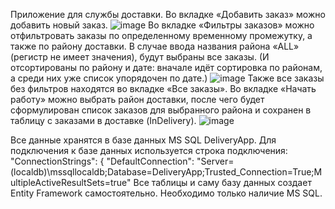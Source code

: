Приложение для службы доставки.
Во вкладке «Добавить заказ» можно добавить новый заказ.
![image](https://github.com/user-attachments/assets/9db9afe2-2c5e-4a5e-ad95-849934d373c4)
Во вкладке «Фильтры заказов» можно отфильтровать заказы по определенному временному промежутку, а также по району доставки.
В случае ввода названия района «ALL» (регистр не имеет значения), будут выбраны все заказы. (И отсортированы по району и дате: вначале идёт сортировка по районам, а среди них уже список упорядочен по дате.)
![image](https://github.com/user-attachments/assets/4d5631de-ea62-465f-b363-3688f3d7ca22)
Также все заказы без фильтров находятся во вкладке «Все заказы».
Во вкладке «Начать работу» можно выбрать район доставки, после чего будет сформулирован список заказов для выбранного района и сохранен в таблицу с заказами в доставке (InDelivery).
![image](https://github.com/user-attachments/assets/47a5347f-cd98-44e7-a75b-6bda632f6978)

Все данные хранятся в базе данных MS SQL DeliveryApp. 
Для подключения к базе данных используется строка подключения:
  "ConnectionStrings": {
    "DefaultConnection": "Server=(localdb)\\mssqllocaldb;Database=DeliveryApp;Trusted_Connection=True;MultipleActiveResultSets=true"
Все таблицы и саму базу данных создает Entity Framework самостоятельно. Необходимо только наличие MS SQL.
